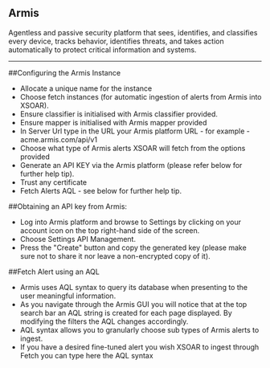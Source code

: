 ## Armis

Agentless and passive security platform that sees, identifies, and classifies every device, tracks behavior, identifies
threats, and takes action automatically to protect critical information and systems.

---

##Configuring the Armis Instance

- Allocate a unique name for the instance
- Choose fetch instances (for automatic ingestion of alerts from Armis into XSOAR).
- Ensure classifier is initialised with Armis classifier provided.
- Ensure mapper is initialised with Armis mapper provided
- In Server Url type in the URL your Armis platform URL - for example - acme.armis.com/api/v1
- Choose what type of Armis alerts XSOAR will fetch from the options provided
- Generate an API KEY via the Armis platform (please refer below for further help tip).
- Trust any certificate
- Fetch Alerts AQL - see below for further help tip.

##Obtaining an API key from Armis:

- Log into Armis platform and browse to Settings by clicking on your account icon on the top right-hand side of the screen.
- Choose Settings API Management.
- Press the "Create" button and copy the generated key (please make sure not to share it nor leave a non-encrypted copy of it).

##Fetch Alert using an AQL

- Armis uses AQL syntax to query its database when presenting to the user meaningful information.
- As you navigate through the Armis GUI you will notice that at the top search bar an AQL string is created for each page displayed. By modifying the filters the AQL changes accordingly.
- AQL syntax allows you to granularly choose sub types of Armis alerts to ingest.
- If you have a desired fine-tuned alert you wish XSOAR to ingest through Fetch you can type here the AQL syntax
